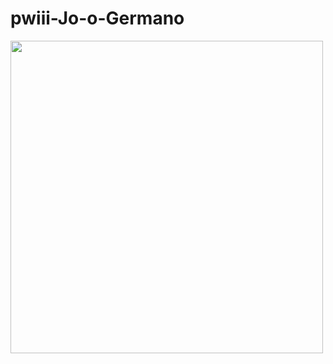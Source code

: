 # pwiii-Jo-o-Germano

<img src="https://pbs.twimg.com/profile_images/1876765399687049216/kLaAM_SN_400x400.jpg" width="500" height="500"/>
